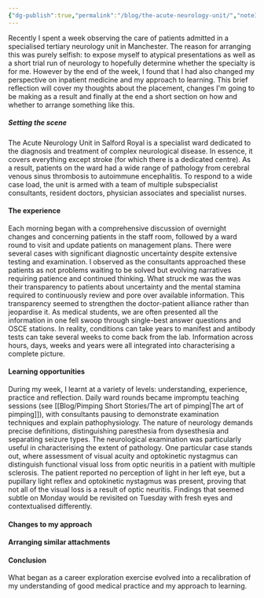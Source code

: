 ```yaml
---
{"dg-publish":true,"permalink":"/blog/the-acute-neurology-unit/","noteIcon":""}
---
```


Recently I spent a week observing the care of patients admitted in a specialised tertiary neurology unit in Manchester. The reason for arranging this was purely selfish: to expose myself to atypical presentations as well as a short trial run of neurology to hopefully determine whether the specialty is for me. However by the end of the week, I found that I had also changed my perspective on inpatient medicine and my approach to learning. This brief reflection will cover my thoughts about the placement, changes I'm going to be making as a result and finally at the end a short section on how and whether to arrange something like this. 
##### Setting the scene

The Acute Neurology Unit in Salford Royal is a specialist ward dedicated to the diagnosis and treatment of complex neurological disease. In essence, it covers everything except stroke (for which there is a dedicated centre). As a result, patients on the ward had a wide range of pathology from cerebral venous sinus thrombosis to autoimmune encephalitis. To respond to a wide case load, the unit is armed with a team of multiple subspecialist consultants, resident doctors, physician associates and specialist nurses. 

#### The experience

Each morning began with a comprehensive discussion of overnight changes and concerning patients in the staff room, followed by a ward round to visit and update patients on management plans. There were several cases with significant diagnostic uncertainty despite extensive testing and examination. I observed as the consultants approached these patients as not problems waiting to be solved but evolving narratives requiring patience and continued thinking. What struck me was the was their transparency to patients about uncertainty and the mental stamina required to continuously review and pore over available information. This transparency seemed to strengthen the doctor-patient alliance rather than jeopardise it. As medical students, we are often presented all the information in one fell swoop through single-best answer questions and OSCE stations. In reality, conditions can take years to manifest and antibody tests can take several weeks to come back from the lab. Information across hours, days, weeks and years were all integrated into characterising a complete picture. 

#### Learning opportunities

During my week, I learnt at a variety of levels: understanding, experience, practice and reflection. Daily ward rounds became impromptu teaching sessions (see [[Blog/Pimping Short Stories/The art of pimping\|The art of pimping]]), with consultants pausing to demonstrate examination techniques and explain pathophysiology. The nature of neurology demands precise definitions, distinguishing paresthesia from dysesthesia and separating seizure types. The neurological examination was particularly useful in characterising the extent of pathology. One particular case stands out, where assessment of visual acuity and optokinetic nystagmus can distinguish functional visual loss from optic neuritis in a patient with multiple sclerosis. The patient reported no perception of light in her left eye, but a pupillary light reflex and optokinetic nystagmus was present, proving that not all of the visual loss is a result of optic neuritis. Findings that seemed subtle on Monday would be revisited on Tuesday with fresh eyes and contextualised differently. 
#### Changes to my approach





#### Arranging similar attachments



#### Conclusion 

What began as a career exploration exercise evolved into a recalibration of my understanding of good medical practice and my approach to learning. 






